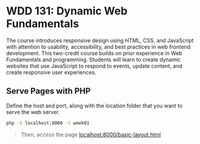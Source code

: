# WDD 131: Dynamic Web Fundamentals

The course introduces responsive design using HTML, CSS, and JavaScript with attention to usability, accessibility, and best
practices in web frontend development. This two-credit course builds on prior experience in Web Fundamentals and programming.
Students will learn to create dynamic websites that use JavaScript to respond to events, update content, and create responsive
user experiences.

## Serve Pages with PHP

Define the host and port, along with the location folder that you want to serve the web server.
```bash
php -S localhost:8000 -t week01
```
> Then, access the page [localhost:8000/basic-layout.html](http://localhost:8000/basic-layout.html)
